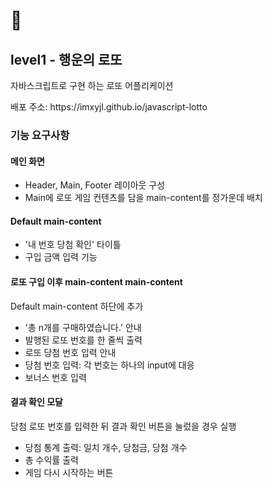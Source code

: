 <h1>🎱</h1>
<h2>level1 - 행운의 로또</h2>
<p>자바스크립트로 구현 하는 로또 어플리케이션</p>

<p> 배포 주소: https://imxyjl.github.io/javascript-lotto </p>

<h3> 기능 요구사항 </h3>
<h4> 메인 화면 </h4>
<ul>
    <li>Header, Main, Footer 레이아웃 구성</li>
    <li>Main에 로또 게임 컨텐츠를 담을 main-content를 정가운데 배치</li>
</ul>

<h4> Default main-content </h4>
<ul>
    <li>'내 번호 당첨 확인' 타이틀</li>
    <li>구입 금액 입력 기능</li>
</ul>

<h4> 로또 구입 이후 main-content main-content </h4>
<p> Default main-content 하단에 추가</p>
<ul>
    <li>'총 n개를 구매하였습니다.' 안내</li>
    <li>발행된 로또 번호를 한 줄씩 출력</li>
    <li>로또 당첨 번호 입력 안내</li>
    <li>당첨 번호 입력: 각 번호는 하나의 input에 대응</li>
    <li>보너스 번호 입력</li>
</ul>

<h4> 결과 확인 모달 </h4>
<p> 당첨 로또 번호를 입력한 뒤 결과 확인 버튼을 눌렀을 경우 실행 </p>
<ul>
    <li>당첨 통계 출력: 일치 개수, 당첨금, 당첨 개수</li>
    <li>총 수익률 출력</li>
    <li>게임 다시 시작하는 버튼</li>
</ul>
